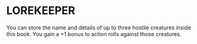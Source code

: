 # LOREKEEPER

You can store the name and details of up to three hostile creatures inside this book. You gain a +1 bonus to action rolls against those creatures.